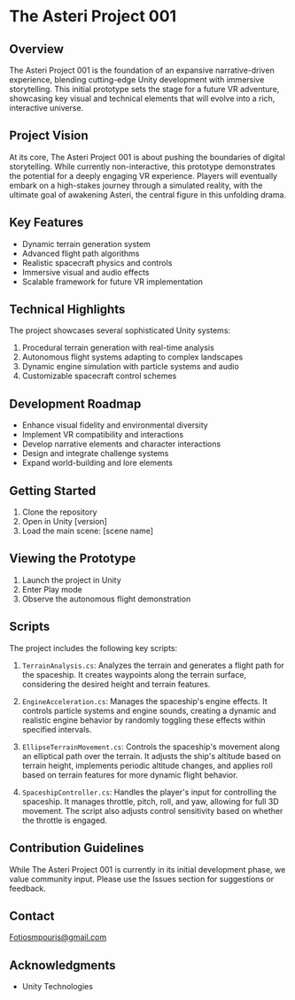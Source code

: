 # The Asteri Project 001

## Overview
The Asteri Project 001 is the foundation of an expansive narrative-driven experience, blending cutting-edge Unity development with immersive storytelling. This initial prototype sets the stage for a future VR adventure, showcasing key visual and technical elements that will evolve into a rich, interactive universe.

## Project Vision
At its core, The Asteri Project 001 is about pushing the boundaries of digital storytelling. While currently non-interactive, this prototype demonstrates the potential for a deeply engaging VR experience. Players will eventually embark on a high-stakes journey through a simulated reality, with the ultimate goal of awakening Asteri, the central figure in this unfolding drama.

## Key Features
- Dynamic terrain generation system
- Advanced flight path algorithms
- Realistic spacecraft physics and controls
- Immersive visual and audio effects
- Scalable framework for future VR implementation

## Technical Highlights
The project showcases several sophisticated Unity systems:
1. Procedural terrain generation with real-time analysis
2. Autonomous flight systems adapting to complex landscapes
3. Dynamic engine simulation with particle systems and audio
4. Customizable spacecraft control schemes

## Development Roadmap
- Enhance visual fidelity and environmental diversity
- Implement VR compatibility and interactions
- Develop narrative elements and character interactions
- Design and integrate challenge systems
- Expand world-building and lore elements

## Getting Started
1. Clone the repository
2. Open in Unity [version]
3. Load the main scene: [scene name]

## Viewing the Prototype
1. Launch the project in Unity
2. Enter Play mode
3. Observe the autonomous flight demonstration

## Scripts
The project includes the following key scripts:

1. `TerrainAnalysis.cs`: Analyzes the terrain and generates a flight path for the spaceship. It creates waypoints along the terrain surface, considering the desired height and terrain features.

2. `EngineAcceleration.cs`: Manages the spaceship's engine effects. It controls particle systems and engine sounds, creating a dynamic and realistic engine behavior by randomly toggling these effects within specified intervals.

3. `EllipseTerrainMovement.cs`: Controls the spaceship's movement along an elliptical path over the terrain. It adjusts the ship's altitude based on terrain height, implements periodic altitude changes, and applies roll based on terrain features for more dynamic flight behavior.

4. `SpaceshipController.cs`: Handles the player's input for controlling the spaceship. It manages throttle, pitch, roll, and yaw, allowing for full 3D movement. The script also adjusts control sensitivity based on whether the throttle is engaged.

## Contribution Guidelines
While The Asteri Project 001 is currently in its initial development phase, we value community input. Please use the Issues section for suggestions or feedback.

## Contact
Fotiosmpouris@gmail.com

## Acknowledgments
- Unity Technologies
